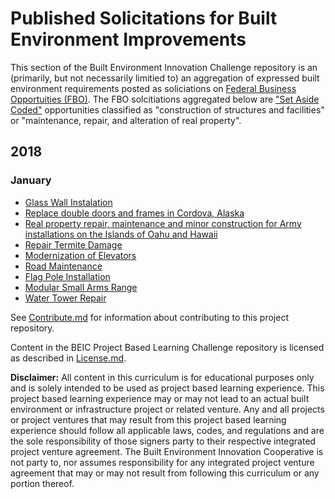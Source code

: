 # Published Solicitations for Built Environment Improvements
This section of the Built Environment Innovation Challenge repository is an (primarily, but not necessarily limitied to) an aggregation of expressed built environment requirements posted as soliciations on [Federal Business Opportuities (FBO)](https://www.fbo.gov/).  The FBO solcitiations aggregated below are ["Set Aside Coded"](https://www.fbo.gov/index?static=faqs&s=getstart&mode=list&tab=list&tabmode=list#q3a-13) opportunities classified as "construction of structures and facilities" or "maintenance, repair, and alteration of real property". 

## 2018
### January
* [Glass Wall Instalation](https://www.fbo.gov/index?s=opportunity&mode=form&id=f8fe65a4fd4173a845f8f0c94d68909b&tab=core&_cview=1)
* [Replace double doors and frames in Cordova, Alaska](https://www.fbo.gov/index?s=opportunity&mode=form&id=bf41b8836310354a0d28a635d1f3f9e0&tab=core&_cview=0)
* [Real property repair, maintenance and minor construction for Army installations on the Islands of Oahu and Hawaii](https://www.fbo.gov/index?s=opportunity&mode=form&id=8a3066ac1e940203cab4dcce113918d9&tab=core&_cview=0)
* [Repair Termite Damage](https://www.fbo.gov/index?s=opportunity&mode=form&id=c4daf8dc9e87d11c8444bf9e8741c3e7&tab=core&_cview=1)
* [Modernization of Elevators](https://www.fbo.gov/index?s=opportunity&mode=form&id=38c769c9d47c615a032b268fbdc89578&tab=core&_cview=1)
* [Road Maintenance](https://www.fbo.gov/index?s=opportunity&mode=form&id=1f7cb1a9017a6de5ef94d235ad71427e&tab=core&_cview=0)
* [Flag Pole Installation](https://www.fbo.gov/index?s=opportunity&mode=form&id=346bf62329054d79e8ff5861598f9923&tab=core&_cview=0)
* [Modular Small Arms Range](https://www.fbo.gov/index?s=opportunity&mode=form&id=a43ffd240467a4cc8107edf32bc2aa44&tab=core&_cview=1)
* [Water Tower Repair](https://www.fbo.gov/index?s=opportunity&mode=form&id=1af5bac47a2964799af152c6f0ff4a20&tab=core&_cview=1)

See [Contribute.md](https://github.com/BEICBIM/BEICPBLChallenge/blob/master/Contribute.md) for information about contributing to this project repository.

Content in the BEIC Project Based Learning Challenge repository is licensed as described in [License.md](https://github.com/BEICBIM/BEICPBLChallenge/blob/master/License.md).

**Disclaimer:** All content in this curriculum is for educational purposes only and is solely intended to be used as project based learning experience.  This project based learning experience may or may not lead to an actual built environment or infrastructure project or related venture.  Any and all projects or project ventures that may result from this project based learning experience should follow all applicable laws, codes, and regulations and are the sole responsibility of those signers party to their respective integrated project venture agreement.  The Built Environment Innovation Cooperative is not party to, nor assumes responsibility for any integrated project venture agreement that may or may not result from following this curriculum or any portion thereof.
